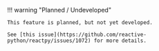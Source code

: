 !!! warning "Planned / Undeveloped"

    This feature is planned, but not yet developed.

    See [this issue](https://github.com/reactive-python/reactpy/issues/1072) for more details.

<!--
## Overview

<p class="intro" markdown>

Use React Developer Tools to inspect React [components](../learn/your-first-component.md), edit [props](../learn/passing-props-to-a-component.md) and [state](../learn/state-a-components-memory.md), and identify performance problems.

</p>

!!! summary "You Will Learn"

    -   How to install ReactPy Developer Tools


## Browser extension

The easiest way to debug websites built with React is to install the React Developer Tools browser extension. It is available for several popular browsers:

-   [Install for **Chrome**](https://chrome.google.com/webstore/detail/react-developer-tools/fmkadmapgofadopljbjfkapdkoienihi?hl=en)
-   [Install for **Firefox**](https://addons.mozilla.org/en-US/firefox/addon/react-devtools/)
-   [Install for **Edge**](https://microsoftedge.microsoft.com/addons/detail/react-developer-tools/gpphkfbcpidddadnkolkpfckpihlkkil)

Now, if you visit a website **built with React,** you will see the _Components_ and _Profiler_ panels.

![React Developer Tools extension](/images/docs/react-devtools-extension.png)

### Safari and other browsers

For other browsers (for example, Safari), install the [`react-devtools`](https://www.npmjs.com/package/react-devtools) npm package:

```bash
# Yarn
yarn global add react-devtools

# Npm
npm install -g react-devtools
```

Next open the developer tools from the terminal:

```bash
react-devtools
```

Then connect your website by adding the following `<script>` tag to the beginning of your website's `<head>`:

```html
<html>
	<head>
		<script src="http://localhost:8097"></script>
	</head>
</html>
```

Reload your website in the browser now to view it in developer tools.

![React Developer Tools standalone](/images/docs/react-devtools-standalone.png)

## Mobile (React Native)

React Developer Tools can be used to inspect apps built with [React Native](https://reactnative.dev/) as well.

The easiest way to use React Developer Tools is to install it globally:

```bash
# Yarn
yarn global add react-devtools

# Npm
npm install -g react-devtools
```

Next open the developer tools from the terminal.

```bash
react-devtools
```

It should connect to any local React Native app that's running.

> Try reloading the app if developer tools doesn't connect after a few seconds.

[Learn more about debugging React Native.](https://reactnative.dev/docs/debugging) -->
